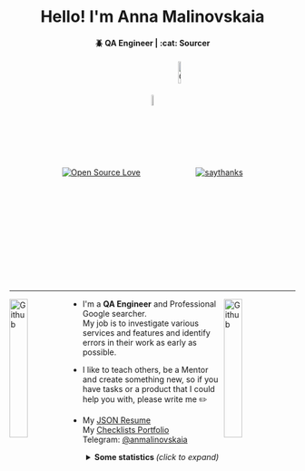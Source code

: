 <h1 align="center">Hello! I'm Anna Malinovskaia</h1>
<h4 align="center">🪲 QA Engineer | :cat: Sourcer</h4>

<!--
  <img src="https://octodex.github.com/images/pythocat.png" width="25px">
 -->
 
<p align="center">
    <a align="center" href="https://github.com/ellerbrock/open-source-badges/"><img align="center" alt="Open Source Love"
                                                                     src="https://badges.frapsoft.com/os/v1/open-source.svg?v=103"></a>
     <a align="center" href="https://twitter.com/tacitcoast"><img align="center" alt="Twitter"
                                                                                   src="https://img.shields.io/twitter/url/http/shields.io.svg?style=social"width="7%"></a>
    <a align="center" href="https://github.com/tacitcoast/Ozon-new-skills/watchers"><img align="center" alt="GitHub watchers"
                                                                                   src="https://img.shields.io/github/watchers/Naereen/StrapDown.js.svg?style=social&label=Watch&maxAge=2592000"width="10%"></a>
    <a align="center" href="https://www.tinkoff.ru/sl/QCXNqs9FA"><img align="center" alt="saythanks"
                                                                         src="https://img.shields.io/badge/say-thanks-ff69b4.svg"></a>
                                                                        
</p>


---

<a href="https://www.linkedin.com/in/anmalinovskaia/"><img align="left" alt="Github" src="https://octodex.github.com/images/pythocat.png"
                                                  width="25%"/></a>

<!-- Any image aligned to the right. Beware the width
<img width="35%" align="right" alt="Github" src="https://user-images.githubusercontent.com/48678280/88862933-ccbd9c00-d201-11ea-80f2-c4408d7bf622.png" />
-->


<a href="https://www.linkedin.com/in/anmalinovskaia/"><img align="right" alt="Github" src="https://octodex.github.com/images/inspectocat.jpg"
                                                  width="25%"/></a>

- I'm a **QA Engineer** and Professional Google searcher. <br>
My job is to investigate various services and features and identify errors in their work as early as possible. <br>

- I like to teach others, be a Mentor and create something new, so if you have tasks or a product that I could help you with, please write me ✏️ <br>

- <a align="left">My <a href="https://registry.jsonresume.org/tacitcoast">JSON Resume</a> <br>
  My <a href="https://miro.com/app/board/uXjVPBkh9Mw=/?share_link_id=47505486290">Checklists Portfolio</a> <br>
  <a align="left">Telegram: <a href="https://t.me/anmalinovskaia">@anmalinovskaia</a>


<!-- Any image aligned to the left. Beware the width
<img width="35%" align="left" alt="Github" src="https://user-images.githubusercontent.com/48678280/88862933-ccbd9c00-d201-11ea-80f2-c4408d7bf622.png" />
-->


<details align="center">
  <summary> <b> Some statistics </b> <i>(click to expand)</i> </summary>

  <div>
    <a href="https://github.com/tacitcoast/github-readme-stats"><img align="center" src="https://github-readme-stats.vercel.app/api?username=tacitcoast&show_icons=true&theme=radical"></a>
  

   </div>
</details>
